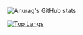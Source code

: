 ![Anurag's GitHub stats](https://github-readme-stats.vercel.app/api?username=WarkingMark&show_icons=true&theme=radical&border_color=red)


[![Top Langs](https://github-readme-stats.vercel.app/api/top-langs/?username=WarkingMark)](https://github.com/anuraghazra/github-readme-stats)

<!--
**WarkingMark/WarkingMark** is a ✨ _special_ ✨ repository because its `README.md` (this file) appears on your GitHub profile.

Here are some ideas to get you started:

- 🔭 I’m currently working on ... something
- 🌱 I’m currently learning ...
- 👯 I’m looking to collaborate on ...
- 🤔 I’m looking for help with ...
- 💬 Ask me about ...
- 📫 How to reach me: ...
- 😄 Pronouns: ...
- ⚡ Fun fact: ...
-->

